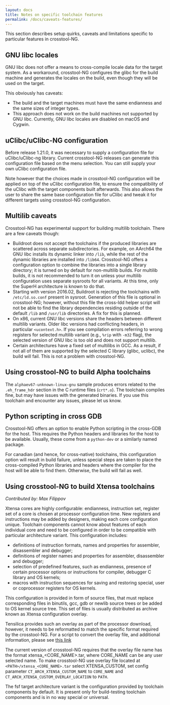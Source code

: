 ```yaml
---
layout: docs
title: Notes on specific toolchain features
permalink: /docs/caveats-features/
---
```


This section describes setup quirks, caveats and limitations specific to
particular features in crosstool-NG.

GNU libc locales
----------------

GNU libc does not offer a means to cross-compile locale data for the target system.
As a workaround, crosstool-NG configures the glibc for the build machine and
generates the locales on the build, even though they will be used on the target.

This obviously has caveats:
- The build and the target machines must have the same endianness and the same
  sizes of integer types.
- This approach does not work on the build machines not supported by GNU libc.
  Currently, GNU libc locales are disabled on macOS and Cygwin.

uClibc/uClibc-NG configuration
------------------------------

Before release 1.21.0, it was necessary to supply a configuration file for
uClibc/uClibc-ng library. Current crosstool-NG releases can generate this
configuration file based on the menu selection. You can still supply your
own uClibc configuration file.

Note however that the choices made in crosstool-NG configuration will be
applied on top of the uClibc configuration file, to ensure the compatibility
of the uClibc with the target components built afterwards. This also allows
the user to share the same base configuration file for uClibc and tweak it
for different targets using crosstool-NG configuration.

Multilib caveats
----------------

Crosstool-NG has experimental support for building multilib toolchain.
There are a few caveats though:
- Buildroot does not accept the toolchains if the produced libraries are
  scattered across separate subdirectories. For example, on AArch64 the
  GNU libc installs its dynamic linker into `/lib`, while the rest of the
  dynamic libraries are installed into `/lib64`. Crosstool-NG offers a
  configuration option to combine the libraries into a single library
  directory; it is turned on by default for non-multilib builds. For
  multilib builds, it is not recommended to turn it on unless your multilib
  configuration uses separate sysroots for all variants. At this time, only
  the SuperH architecture is known to do that.
- Starting with version 2016.02, Buildroot is rejecting the toolchains
  with `/etc/ld.so.conf` present in sysroot. Generation of this file is
  optional in crosstool-NG; however, without this file the cross-ldd
  helper script will not be able to find the library dependencies residing
  outside of the default `/lib` and `/usr/lib` directories. A fix for this
  is planned.
- On x86, current GNU libc versions share the headers between different
  multilib variants. Older libc versions had conflicting headers, in
  particular `<ucontext.h>`. If you see compilation errors referring
  to wrong registers for selected multilib variant (e.g., `%rip` with
  `-m32` flag), the selected version of GNU libc is too old and does not
  support multilib.
- Certain architectures have a fixed set of multilibs in GCC. As a result,
  if not all of them are supported by the selected C library (glibc, uclibc),
  the build will fail. This is not a problem with crosstool-NG.

Using crosstool-NG to build Alpha toolchains
--------------------------------------------

The `alphaev67-unknown-linux-gnu` sample produces errors related to the
`.eh_frame_hdr` section in the C runtime files (`crt*.o`). The toolchain
compiles fine, but may have issues with the generated binaries. If you use
this toolchain and encounter any issues, please let us know.

Python scripting in cross GDB
-----------------------------

Crosstool-NG offers an option to enable Python scripting in the cross-GDB
for the host. This requires the Python headers and libraries for the host
to be available. Usually, these come from a `python-dev` or a similarly
named package.

For canadian (and hence, for cross-native) toolchains, this configuration
option will result in build failure, unless special steps are taken to
place the cross-compiled Python libraries and headers where the compiler
for the host will be able to find them. Otherwise, the build will fail
as well.

Using crosstool-NG to build Xtensa toolchains
---------------------------------------------

*Contributed by: Max Filippov*

Xtensa cores are highly configurable: endianness, instruction set, register set
of a core is chosen at processor configuration time. New registers and
instructions may be added by designers, making each core configuration unique.
Toolchain components cannot know about features of each individual core and
need to be configured in order to be compatible with particular architecture
variant. This configuration includes:
- definitions of instruction formats, names and properties for assembler,
  disassembler and debugger;
- definitions of register names and properties for assembler, disassembler and
  debugger;
- selection of predefined features, such as endianness, presence of certain
  processor options or instructions for compiler, debugger C library and OS
  kernels;
- macros with instruction sequences for saving and restoring special, user or
  coprocessor registers for OS kernels.

This configuration is provided in form of source files, that must replace
corresponding files in binutils, gcc, gdb or newlib source trees or be added
to OS kernel source tree. This set of files is usually distributed as archive
known as Xtensa configuration overlay.

Tensilica provides such an overlay as part of the processor download, however,
it needs to be reformatted to match the specific format required by the
crosstool-NG. For a script to convert the overlay file, and additional
information, please see [this link](http://wiki.linux-xtensa.org/index.php/Toolchain_Overlay_File)

The current version of crosstool-NG requires that the overlay file name has the
format xtensa_<CORE_NAME>.tar, where CORE_NAME can be any user selected name.
To make crosstool-NG use overlay file located at `<PATH>/xtensa_<CORE_NAME>.tar`
select XTENSA_CUSTOM, set config parameter `CT_ARCH_XTENSA_CUSTOM_NAME` to
`CORE_NAME` and `CT_ARCH_XTENSA_CUSTOM_OVERLAY_LOCATION` to `PATH`.

The fsf target architecture variant is the configuration provided by toolchain
components by default. It is present only for build-testing toolchain
components and is in no way special or universal.
